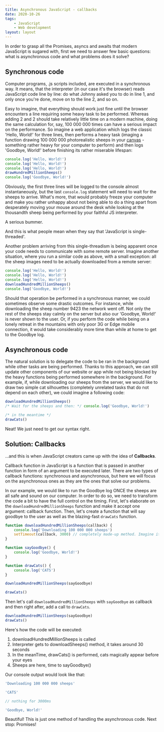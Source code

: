```yaml
---
title: Asynchronous JavaScript - callbacks
date: 2020-10-26
tags:
    - JavaScript
    - Web development
layout: layout
---
```


In order to grasp all the Promises, asyncs and awaits that modern JavaScript is sugared with, first we need to answer few basic questions: what is asynchronous code and what problems does it solve?

## Synchronous code

Computer programs, .js scripts included, are executed in a synchronous way. It means, that the interpreter (in our case it's the browser) reads JavaScript code line by line: do what Johnny asked you to do in line 1, and only once you're done, move on to the line 2, and so on.

Easy to imagine, that everything should work just fine until the browser encounters a line requiring some heavy task to be performed. Whereas adding 2 and 2 should take relatively little time on a modern machine, doing the same calculation for, say, 100 000 000 times can have a serious impact on the performance. So imagine a web application which logs the classic 'Hello, World!' for three lines, then performs a heavy task (imaging a function drawing 100 000 000 photorealistic sheeps in your [canvas](https://developer.mozilla.org/en-US/docs/Glossary/Canvas) - something rather heavy for your computer to perform) and then logs 'Goodbye, World!' before finishing its rather miserable lifespan:

```javascript
console.log('Hello, World!')
console.log('Hello, World!')
console.log('Hello, World!')
drawHundredMillionSheeps()
console.log('Goodbye, World!')
```

Obviously, the first three lines will be logged to the console almost instantaneously, but the last `console.log` statement will need to wait for the sheeps to arrive. What's more, that would probably freeze your computer and make you rather unhappy about not being able to do a thing apart from desperately moving your mouse around the desk while looking at the thousandth sheep being performed by your faithful JS interpreter.

A serious bummer.

And this is what people mean when they say that 'JavaScript is single-threaded'.

Another problem arriving from this single-threadism is being apparent once your code needs to communicate with some remote server. Imagine another situation, where you run a similar code as above, with a small exception: all the sheep images need to be actually downloaded from a remote server:

```javascript
console.log('Hello, World!')
console.log('Hello, World!')
console.log('Hello, World!')
downloadHundredMillionSheeps()
console.log('Goodbye, World!')
```

Should that operation be performed in a synchronous manner, we could sometimes observe some drastic outcomes. For instance, while downloading the sheep number 9423 the network went off. Not only the rest of the sheeps stay calmly on the server but also our 'Goodbye, World!' is never shown to the user. Or, if you perform the code while being on a lonely retreat in the mountains with only poor 3G or Edge mobile connection, it would take considerably more time than while at home to get to the Goodbye log.

## Asynchronous code

The natural solution is to delegate the code to be ran in the background while other tasks are being performed. Thanks to this approach, we can still update other components of our website or app while not being blocked by the heavy functions being performed somewhere in the background. For example, if, while downloading our sheeps from the server, we would like to draw two simple cat silhouettes (completely unrelated tasks that do not depend on each other), we could imagine a following code:

```javascript
downloadHundredMillionSheeps()
/* Wait for the sheeps and then: */ console.log('Goodbye, World!')

/* in the meantime */
drawCats()
```

Neat! We just need to get our syntax right.

## Solution: Callbacks

...and this is when JavaScript creators came up with the idea of **Callbacks**.

Callback function in JavaScript is a function that is passed in another function in form of an argument to be executed later. There are two types of callback functions: synchronous and asynchronous, but here we will focus on the asynchronous ones as they are the ones that solve our problems.

In our example, we would like to run the Goodbye log ONCE the sheeps are all safe and sound on our computer. In order to do so, we need to transform the code a bit to have the full control on the timing. First, let's elaborate on the `downloadHundredMillionSheeps` function and make it accept one argument: callback function. Then, let's create a function that will say goodbye to the user as well as the blazing-fast `drawCats` function.

```javascript
function downloadHundredMillionSheeps(callback) {
    console.log('Downloading 100 000 000 sheeps')
    setTimeout(callback, 3000) // completely made-up method. Imagine it performs a request to a server that takes around 3 seconds. I'm not ashamed.
}

function sayGoodbye() {
    console.log('Goodbye, World!')
}

function drawCats() {
    console.log('CATS')
}

downloadHundredMillionSheeps(sayGoodbye)

drawCats()
```

Then let's call `downloadHundredMillionSheeps` with `sayGoodbye` as callback and then right after, add a call to `drawCats`.

```javascript
downloadHundredMillionSheeps(sayGoodbye)
drawCats()
```

Here's how the code will be executed:

1. downloadHundredMillionSheeps is called
2. Interpreter gets to downloadSheeps() method, it takes around 30 seconds
3. In the meanTime, drawCats() is performed, cats magically appear before your eyes
4. Sheeps are here, time to sayGoodbye()

Our console output would look like that:

```javascript
'Downloading 100 000 000 sheeps'

'CATS'

// nothing for 3000ms

'Goodbye, World!'
```

Beautiful! This is just one method of handling the asynchronous code. Next stop: Promises!

